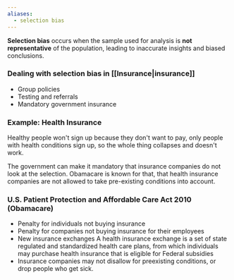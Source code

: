 ```yaml
---
aliases:
  - selection bias
---
```

**Selection bias** occurs when the sample used for analysis is **not representative** of the population, leading to inaccurate insights and biased conclusions.

### Dealing with selection bias in [[Insurance|insurance]]

- Group policies
- Testing and referrals
- Mandatory government insurance

### Example: Health Insurance

Healthy people won't sign up because they don't want to pay, only people with health conditions sign up, so the whole thing collapses and doesn't work. 

The government can make it mandatory that insurance companies do not look at the selection. Obamacare is known for that, that health insurance companies are not allowed to take pre-existing conditions into account.

### U.S. Patient Protection and Affordable Care Act 2010 (Obamacare)

- Penalty for individuals not buying insurance
- Penalty for companies not buying insurance for their employees
- New insurance exchanges A health insurance exchange is a set of state regulated and standardized health care plans, from which individuals may purchase health insurance that is eligible for Federal subsidies
- Insurance companies may not disallow for preexisting conditions, or drop people who get sick.